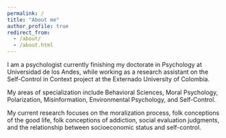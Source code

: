 ```yaml
---
permalink: /
title: "About me"
author_profile: true
redirect_from: 
  - /about/
  - /about.html
---
```

I am a psychologist currently finishing my doctorate in Psychology at Universidad de los Andes, while working as a research assistant on the Self-Control in Context project at the Externado University of Colombia.

My areas of specialization include Behavioral Sciences, Moral Psychology, Polarization, Misinformation, Environmental Psychology, and Self-Control.

My current research focuses on the moralization process, folk conceptions of the good life, folk conceptions of addiction, social evaluation judgments, and the relationship between socioeconomic status and self-control.